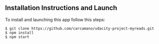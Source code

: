 ## Installation Instructions and Launch
To install and launching this app follow this steps:

```
$ git clone https://github.com/carcamano/udacity-project-myreads.git
$ npm install
$ npm start
```